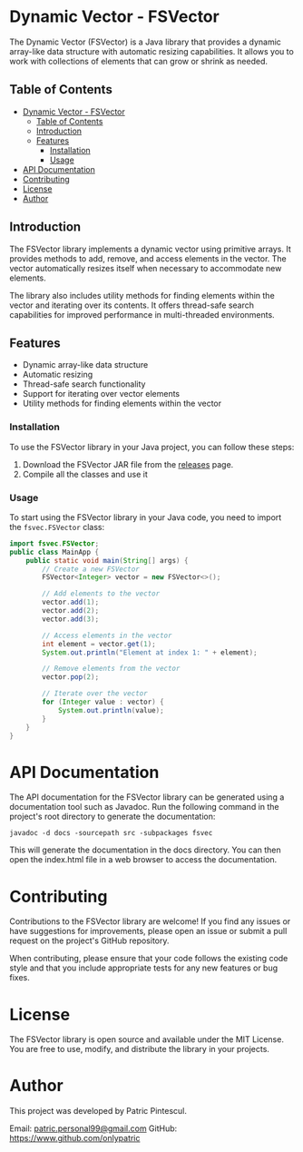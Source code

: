 # Dynamic Vector - FSVector

The Dynamic Vector (FSVector) is a Java library that provides a dynamic array-like data structure with automatic resizing capabilities. It allows you to work with collections of elements that can grow or shrink as needed.

## Table of Contents

- [Dynamic Vector - FSVector](#dynamic-vector---fsvector)
  - [Table of Contents](#table-of-contents)
  - [Introduction](#introduction)
  - [Features](#features)
    - [Installation](#installation)
    - [Usage](#usage)
- [API Documentation](#api-documentation)
- [Contributing](#contributing)
- [License](#license)
- [Author](#author)

## Introduction

The FSVector library implements a dynamic vector using primitive arrays. It provides methods to add, remove, and access elements in the vector. The vector automatically resizes itself when necessary to accommodate new elements.

The library also includes utility methods for finding elements within the vector and iterating over its contents. It offers thread-safe search capabilities for improved performance in multi-threaded environments.

## Features

- Dynamic array-like data structure
- Automatic resizing
- Thread-safe search functionality
- Support for iterating over vector elements
- Utility methods for finding elements within the vector

### Installation

To use the FSVector library in your Java project, you can follow these steps:

1. Download the FSVector JAR file from the [releases](https://github.com/onlypatric/VettoreDinamico) page.
2. Compile all the classes and use it

### Usage

To start using the FSVector library in your Java code, you need to import the `fsvec.FSVector` class:

```java
import fsvec.FSVector;
public class MainApp {
    public static void main(String[] args) {
        // Create a new FSVector
        FSVector<Integer> vector = new FSVector<>();

        // Add elements to the vector
        vector.add(1);
        vector.add(2);
        vector.add(3);

        // Access elements in the vector
        int element = vector.get(1);
        System.out.println("Element at index 1: " + element);

        // Remove elements from the vector
        vector.pop(2);

        // Iterate over the vector
        for (Integer value : vector) {
            System.out.println(value);
        }
    }
}
```

# API Documentation
The API documentation for the FSVector library can be generated using a documentation tool such as Javadoc. Run the following command in the project's root directory to generate the documentation:

`javadoc -d docs -sourcepath src -subpackages fsvec`

This will generate the documentation in the docs directory. You can then open the index.html file in a web browser to access the documentation.

# Contributing
Contributions to the FSVector library are welcome! If you find any issues or have suggestions for improvements, please open an issue or submit a pull request on the project's GitHub repository.

When contributing, please ensure that your code follows the existing code style and that you include appropriate tests for any new features or bug fixes.

# License
The FSVector library is open source and available under the MIT License. You are free to use, modify, and distribute the library in your projects.

# Author
This project was developed by Patric Pintescul.

Email: patric.personal99@gmail.com
GitHub: https://www.github.com/onlypatric
